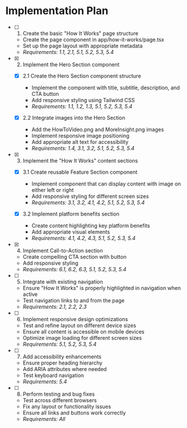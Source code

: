 # Implementation Plan

- [ ] 1. Create the basic "How It Works" page structure

  - Create the page component in app/how-it-works/page.tsx
  - Set up the page layout with appropriate metadata
  - _Requirements: 1.1, 2.1, 5.1, 5.2, 5.3, 5.4_

- [x] 2. Implement the Hero Section component

  - [x] 2.1 Create the Hero Section component structure

    - Implement the component with title, subtitle, description, and CTA button
    - Add responsive styling using Tailwind CSS
    - _Requirements: 1.1, 1.2, 1.3, 5.1, 5.2, 5.3, 5.4_

  - [x] 2.2 Integrate images into the Hero Section
    - Add the HowToVideo.png and MoreInsight.png images
    - Implement responsive image positioning
    - Add appropriate alt text for accessibility
    - _Requirements: 1.4, 3.1, 3.2, 5.1, 5.2, 5.3, 5.4_

- [x] 3. Implement the "How It Works" content sections

  - [x] 3.1 Create reusable Feature Section component

    - Implement component that can display content with image on either left or right
    - Add responsive styling for different screen sizes
    - _Requirements: 3.1, 3.2, 4.1, 4.2, 5.1, 5.2, 5.3, 5.4_

  - [x] 3.2 Implement platform benefits section
    - Create content highlighting key platform benefits
    - Add appropriate visual elements
    - _Requirements: 4.1, 4.2, 4.3, 5.1, 5.2, 5.3, 5.4_

- [x] 4. Implement Call-to-Action section

  - Create compelling CTA section with button
  - Add responsive styling
  - _Requirements: 6.1, 6.2, 6.3, 5.1, 5.2, 5.3, 5.4_

- [ ] 5. Integrate with existing navigation

  - Ensure "How It Works" is properly highlighted in navigation when active
  - Test navigation links to and from the page
  - _Requirements: 2.1, 2.2, 2.3_

- [ ] 6. Implement responsive design optimizations

  - Test and refine layout on different device sizes
  - Ensure all content is accessible on mobile devices
  - Optimize image loading for different screen sizes
  - _Requirements: 5.1, 5.2, 5.3, 5.4_

- [ ] 7. Add accessibility enhancements

  - Ensure proper heading hierarchy
  - Add ARIA attributes where needed
  - Test keyboard navigation
  - _Requirements: 5.4_

- [ ] 8. Perform testing and bug fixes
  - Test across different browsers
  - Fix any layout or functionality issues
  - Ensure all links and buttons work correctly
  - _Requirements: All_
